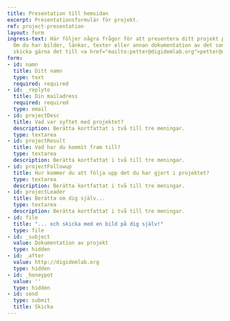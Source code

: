 ```yaml
---
title: Presentation till hemsidan
excerpt: Presentationsformulär för projekt.
ref: project-presentation
layout: form
ingress-text: Här följer några frågor för att presentera ditt projekt på hemsidan.
  Om du har bilder, länkar, texter eller annan dokumentation av det som du gjort,
  skicka gärna det till <a href="mailto:petter@digidemlab.org">petter@digidemlab.org</a>!
form:
- id: namn
  title: Ditt namn
  type: text
  required: required
- id: _replyto
  title: Din mailadress
  required: required
  type: email
- id: projectDesc
  title: Vad var syftet med projektet?
  description: Berätta kortfattat i två till tre meningar.
  type: textarea
- id: projectResult
  title: Vad har du kommit fram till?
  type: textarea
  description: Berätta kortfattat i två till tre meningar.
- id: projectFollowup
  title: Hur kommer du att följa upp det du har gjort i projektet?
  type: textarea
  description: Berätta kortfattat i två till tre meningar.
- id: projectLeader
  title: Berätta om dig själv...
  type: textarea
  description: Berätta kortfattat i två till tre meningar.
- id: file
  title: "... och skicka med en bild på dig själv!"
  type: file
- id: _subject
  value: Dokumentation av projekt
  type: hidden
- id: _after
  value: http://digidemlab.org
  type: hidden
- id: _honeypot
  value: ''
  type: hidden
- id: send
  type: submit
  title: Skicka
---
```

